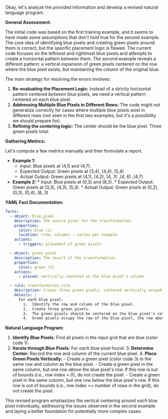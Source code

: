 Okay, let's analyze the provided information and develop a revised natural language program.

**General Assessment:**

The initial code was based on the first training example, and it seems to have made some assumptions that don't hold true for the second example. The core idea of identifying blue pixels and creating green pixels around them is correct, but the specific placement logic is flawed. The current code focuses on the leftmost and rightmost blue pixels and attempts to create a horizontal pattern between them. The second example reveals a different pattern: a vertical expansion of green pixels centered on the row where the blue pixel exists, but maintaining the column of the original blue.

The main strategy for resolving the errors involves:

1.  **Re-evaluating the Placement Logic:** Instead of a strictly horizontal pattern centered *between* blue pixels, we need a vertical pattern centered *on* each blue pixel.
2.  **Addressing Multiple Blue Pixels in Different Rows:** The code might not generalize correctly for cases where multiple blue pixels exist in different rows (not seen in the first two examples, but it's a possibility we should prepare for).
3.  **Refining the centering logic:** The center should be the blue pixel. Three green pixels total.

**Gathering Metrics:**

Let's compute a few metrics manually and then formulate a report.

*   **Example 1:**
    *   Input: Blue pixels at (4,1) and (4,7).
    *   Expected Output: Green pixels at (3,4), (4,4), (5,4)
    *   Actual Output: Green pixels at (4,1), (4,2), (4, 3) ,(4, 6) ,(4,7)
*    **Example 2:**
    *   Input: Blue pixels at (0,3) and (8,3).
    *   Expected Output: Green pixels at (3,3), (4,3), (5,3).
    *   Actual Output: Green pixels at (0,2),(0,3), (0,4), (8, 3)

**YAML Fact Documentation:**


```yaml
facts:
  - object: blue_pixel
    description: The source pixel for the transformation.
    properties:
      color: blue (1)
      location: (row, column) - varies per example
    actions:
      - triggers: placement of green pixels

  - object: green_pixel
    description: The result of the transformation.
    properties:
      color: green (3)
    actions:
      - placed: vertically centered on the blue pixel's column

  - rule: transformation_rule
    description: Create three green pixels, centered vertically around the blue pixels.
    details: |
      For each blue pixel:
        1.  Identify the row and column of the blue pixel.
        2.  Create three green pixels.
        3.  The green pixels should be centered on the blue pixel's column.
        4.  Green pixels occupy the row of the blue pixel, the row above, and the row below.
```


**Natural Language Program:**

1.  **Identify Blue Pixels:** Find all pixels in the input grid that are blue (color code 1).
2.  **Iterate through Blue Pixels**: For *each* blue pixel found:
    3.  **Determine Center:** Record the row and column of the current blue pixel.
    4.  **Place Green Pixels Vertically:**
        -   Create a green pixel (color code 3) in the same row and column as the blue pixel.
        -   Create a green pixel in the same column, but one row *above* the blue pixel's row. If this row is out of bounds (i.e., row index < 0), do not create the pixel.
        -   Create a green pixel in the same column, but one row *below* the blue pixel's row. If this row is out of bounds (i.e., row index >= number of rows in the grid), do not create the pixel.

This revised program emphasizes the vertical centering around *each* blue pixel individually, addressing the issues observed in the second example and laying a better foundation for potentially more complex cases.
